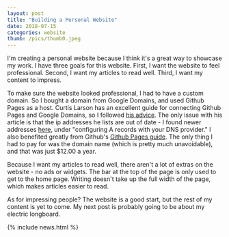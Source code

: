 ```yaml
---
layout: post
title: "Building a Personal Website"
date: 2018-07-15
categories: website
thumb: /pics/thumb0.jpeg
---
```

		
I'm creating a personal website because I think it's a great way to showcase my work. I have three goals for this website. First, I want the website to feel professional. Second, I want my articles to read well. Third, I want my content to impress.

To make sure the website looked professional, I had to have a custom domain. So I bought a domain from Google Domains, and used Github Pages as a host. Curtis Larson has an excellent guide for connecting Github Pages and Google Domains, so I followed  [his advice](http://www.curtismlarson.com/blog/2015/04/12/github-pages-google-domains/). The only issue with his article is that the ip addresses he lists are out of date - I found newer addresses [here](https://help.github.com/articles/setting-up-an-apex-domain/), under "configuring A records with your DNS provider." I also benefited greatly from Github's [Github Pages guide](https://pages.github.com/). The only thing I had to pay for was the domain name (which is pretty much unavoidable), and that was just $12.00 a year.

Because I want my articles to read well, there aren't a lot of extras on the website - no ads or widgets. The bar at the top of the page is only used to get to the home page. Writing doesn't take up the full width of the page, which makes articles easier to read.

As for impressing people? The website is a good start, but the rest of my content is yet to come. My next post is probably going to be about my electric longboard.

{% include news.html %}
